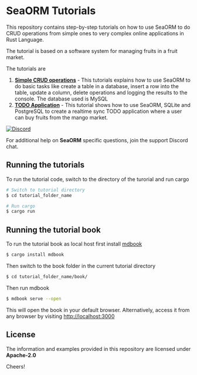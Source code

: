 # SeaORM Tutorials

This repository contains step-by-step tutorials on how to use SeaORM to do CRUD operations from simple ones to very complex online applications in Rust Language.

The tutorial is based on a software system for managing fruits in a fruit market.

The tutorials are

1. [**Simple CRUD operations**](https://www.sea-ql.org/sea-orm-tutorial/simple-crud) - This tutorials explains how to use SeaORM to do basic tasks like create a table in a database, insert a row into the table, update a column, delete operations and logging the results to the console. The database used is MySQL
2. [**TODO Application**](https://www.sea-ql.org/sea-orm-tutorial/todo-app) - This tutorial shows how to use SeaORM, SQLite and PostgreSQL to create a realtime sync TODO application where a user can buy fruits from the mango market.

[![Discord](https://img.shields.io/discord/873880840487206962?label=Discord)](https://discord.com/invite/uCPdDXzbdv)

For additional help on **SeaORM** specific questions, join the support Discord chat.

## Running the tutorials

To run the tutorial code, switch to the directory of the turorial and run cargo

```sh
# Switch to tutorial directory
$ cd tutorial_folder_name

# Run cargo
$ cargo run
```



## Running the tutorial book

To run the tutorial book as local host first install [mdbook](https://crates.io/crates/mdbook)

```sh
$ cargo install mdbook
```

Then switch to the book folder in the current tutorial directory

```sh
$ cd tutorial_folder_name/book/
```

Then run mdbook

```sh
$ mdbook serve --open
```

This will open the book in your default browser. Alternatively, access it from any browser by visiting [http://localhost:3000](http://localhost:3000)

## License

The information and examples provided in this repository are licensed under **Apache-2.0**

Cheers!
